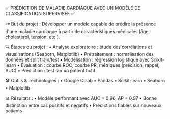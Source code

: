 ✅ PRÉDICTION DE MALADIE CARDIAQUE AVEC UN MODÈLE DE CLASSIFICATION SUPERVISÉE ✅

🗝️ But du projet :
Développer un modèle capable de prédire la présence d'une maladie cardiaque à partir de caractéristiques médicales (âge, cholestérol, tension, etc.).

🔍 Étapes du projet :
• Analyse exploratoire : étude des corrélations et visualisations (Seaborn, Matplotlib)
• Prétraitement : normalisation des données et split train/test
• Modélisation : régression logistique avec Scikit-learn
• Évaluation : courbe ROC, courbe PR, métriques (précision, rappel, AUC)
• Prédiction : test sur un patient fictif

🛠 Outils & Technologies :
• Google Colab • Pandas • Scikit-learn • Seaborn • Matplotlib

📊 Résultats :
• Modèle performant avec AUC = 0.96, AP = 0.97
• Bonne distinction entre cas positifs et négatifs
• Prédictions fiables sur nouveaux patients
